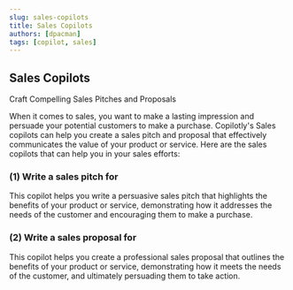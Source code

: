 ```yaml
---
slug: sales-copilots
title: Sales Copilots
authors: [dpacman]
tags: [copilot, sales]
---
```


## Sales Copilots

Craft Compelling Sales Pitches and Proposals

When it comes to sales, you want to make a lasting impression and persuade your potential customers to make a purchase. Copilotly's Sales copilots can help you create a sales pitch and proposal that effectively communicates the value of your product or service. Here are the sales copilots that can help you in your sales efforts:

### (1) Write a sales pitch for

This copilot helps you write a persuasive sales pitch that highlights the benefits of your product or service, demonstrating how it addresses the needs of the customer and encouraging them to make a purchase.

### (2) Write a sales proposal for

This copilot helps you create a professional sales proposal that outlines the benefits of your product or service, demonstrating how it meets the needs of the customer, and ultimately persuading them to take action.
